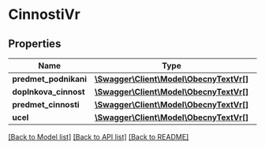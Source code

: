 # CinnostiVr

## Properties
Name | Type | Description | Notes
------------ | ------------- | ------------- | -------------
**predmet_podnikani** | [**\Swagger\Client\Model\ObecnyTextVr[]**](ObecnyTextVr.md) |  | [optional] 
**doplnkova_cinnost** | [**\Swagger\Client\Model\ObecnyTextVr[]**](ObecnyTextVr.md) |  | [optional] 
**predmet_cinnosti** | [**\Swagger\Client\Model\ObecnyTextVr[]**](ObecnyTextVr.md) |  | [optional] 
**ucel** | [**\Swagger\Client\Model\ObecnyTextVr[]**](ObecnyTextVr.md) |  | [optional] 

[[Back to Model list]](../../README.md#documentation-for-models) [[Back to API list]](../../README.md#documentation-for-api-endpoints) [[Back to README]](../../README.md)

